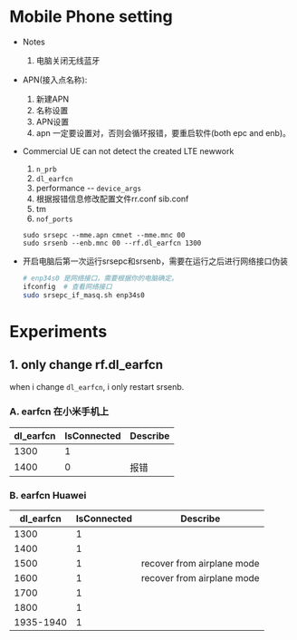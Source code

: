 # Mobile Phone setting

- Notes
    1. 电脑关闭无线蓝牙

- APN(接入点名称): 
    1. 新建APN
    2. 名称设置
    3. APN设置
    4. apn 一定要设置对，否则会循环报错，要重启软件(both epc and enb)。


- Commercial UE can not detect the created LTE newwork
    1. `n_prb`
    2. `dl_earfcn`
    3. performance -- `device_args`
    4. 根据报错信息修改配置文件rr.conf sib.conf
    5. tm
    6. `nof_ports`

    ```
    sudo srsepc --mme.apn cmnet --mme.mnc 00
    sudo srsenb --enb.mnc 00 --rf.dl_earfcn 1300
    ```

- 开启电脑后第一次运行srsepc和srsenb，需要在运行之后进行网络接口伪装
    ```bash
    # enp34s0 是网络接口，需要根据你的电脑确定。
    ifconfig  # 查看网络接口
    sudo srsepc_if_masq.sh enp34s0
    ```


# Experiments

## 1. only change rf.dl_earfcn
when i change `dl_earfcn`, i only restart srsenb.

### A. earfcn 在小米手机上
| dl_earfcn | IsConnected | Describe |
|-----------|-------------|----------|
| 1300      | 1           |          |
| 1400      | 0           | 报错     |

    
### B. earfcn Huawei
| dl_earfcn | IsConnected | Describe                   |
|-----------|-------------|----------------------------|
| 1300      | 1           |                            |
| 1400      | 1           |                            |
| 1500      | 1           | recover from airplane mode |
| 1600      | 1           | recover from airplane mode     | 
| 1700      | 1           |                            |
| 1800      | 1           |                            |
| 1935-1940 | 1           |                            |
